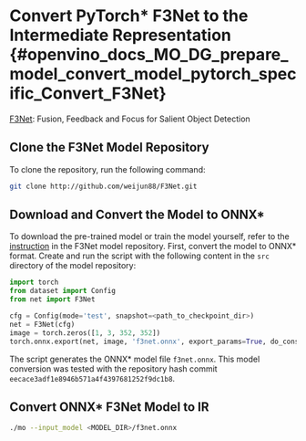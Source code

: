 # Convert PyTorch* F3Net to the Intermediate Representation {#openvino_docs_MO_DG_prepare_model_convert_model_pytorch_specific_Convert_F3Net}

[F3Net](https://github.com/weijun88/F3Net): Fusion, Feedback and Focus for Salient Object Detection

## Clone the F3Net Model Repository

To clone the repository, run the following command:
```bash
git clone http://github.com/weijun88/F3Net.git
```

## Download and Convert the Model to ONNX*

To download the pre-trained model or train the model yourself, refer to the 
[instruction](https://github.com/weijun88/F3Net/blob/master/README.md) in the F3Net model repository. First, convert the model to ONNX\* format. Create and run the script with the following content in the `src` directory of the model repository:
```python
import torch
from dataset import Config
from net import F3Net

cfg = Config(mode='test', snapshot=<path_to_checkpoint_dir>)
net = F3Net(cfg)
image = torch.zeros([1, 3, 352, 352])
torch.onnx.export(net, image, 'f3net.onnx', export_params=True, do_constant_folding=True, opset_version=11)
```
The script generates the ONNX\* model file `f3net.onnx`. This model conversion was tested with the repository hash commit `eecace3adf1e8946b571a4f4397681252f9dc1b8`.

## Convert ONNX* F3Net Model to IR

```sh
./mo --input_model <MODEL_DIR>/f3net.onnx
```
